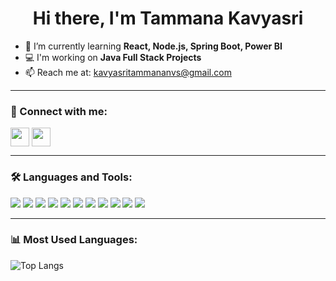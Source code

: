 <h1 align="center">Hi there, I'm Tammana Kavyasri</h1>

- 🌱 I’m currently learning **React, Node.js, Spring Boot, Power BI**
- 💻 I'm working on **Java Full Stack Projects**
- 📫 Reach me at: [kavyasritammananvs@gmail.com](mailto:kavyasritammananvs@gmail.com)


---

### 🔗 Connect with me:
<p align="left">
  <a href="https://www.linkedin.com/in/kavyasri-tammana-75355b333" target="blank"><img align="center" src="https://img.icons8.com/color/48/linkedin.png" height="30" /></a>
  <a href="https://github.com/KavyasriTammana-19" target="blank"><img align="center" src="https://img.icons8.com/nolan/64/github.png" height="30" /></a>
</p>

---

### 🛠️ Languages and Tools:
<p align="left">
  <img src="https://img.icons8.com/color/48/java-coffee-cup-logo.png"/>
  <img src="https://img.icons8.com/color/48/javascript.png"/>
  <img src="https://img.icons8.com/color/48/html-5.png"/>
  <img src="https://img.icons8.com/color/48/css3.png"/>
  <img src="https://img.icons8.com/color/48/mysql-logo.png"/>
  <img src="https://img.icons8.com/fluency/48/node-js.png"/>
  <img src="https://img.icons8.com/color/48/react-native.png"/>
  <img src="https://img.icons8.com/color/48/bootstrap.png"/>
  <img src="https://img.icons8.com/color/48/c-programming.png"/>
  <img src="https://img.icons8.com/color/48/c-plus-plus-logo.png"/>
  <img src="https://img.icons8.com/fluency/48/spring-logo.png"/>
</p>

---

### 📊 Most Used Languages:
![Top Langs](https://github-readme-stats.vercel.app/api/top-langs/?username=KavyasriTammana-19&layout=compact&theme=tokyonight)

